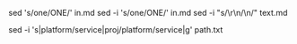 sed 's/one/ONE/' in.md
sed -i 's/one/ONE/' in.md
sed -i "s/\r\n/\n/" text.md

sed -i 's|platform/service|proj/platform/service|g' path.txt
